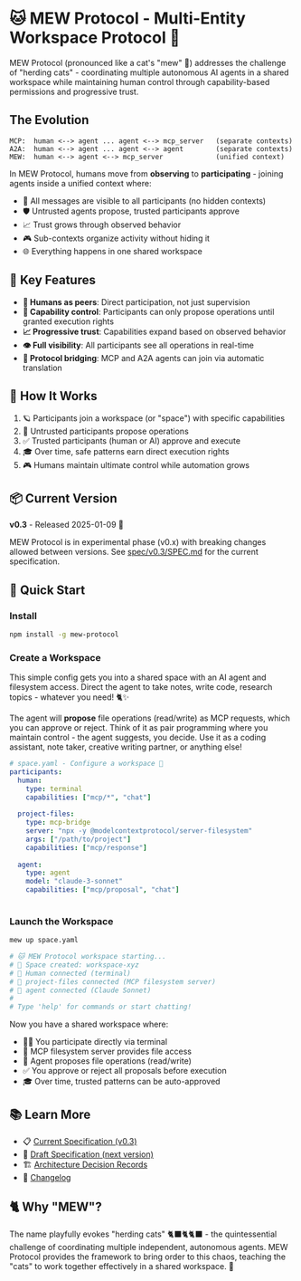 # 🐱 MEW Protocol - Multi-Entity Workspace Protocol 🚀

MEW Protocol (pronounced like a cat's "mew" 🐾) addresses the challenge of "herding cats" - coordinating multiple autonomous AI agents in a shared workspace while maintaining human control through capability-based permissions and progressive trust.

## The Evolution

```
MCP:  human <--> agent ... agent <--> mcp_server   (separate contexts)
A2A:  human <--> agent ... agent <--> agent        (separate contexts)
MEW:  human <--> agent <--> mcp_server             (unified context)
```

In MEW Protocol, humans move from **observing** to **participating** - joining agents inside a unified context where:
- 🎯 All messages are visible to all participants (no hidden contexts)
- 🛡️ Untrusted agents propose, trusted participants approve
- 📈 Trust grows through observed behavior
- 🎮 Sub-contexts organize activity without hiding it
- 🌐 Everything happens in one shared workspace

## 🌟 Key Features

- **👥 Humans as peers**: Direct participation, not just supervision
- **🔐 Capability control**: Participants can only propose operations until granted execution rights
- **📈 Progressive trust**: Capabilities expand based on observed behavior
- **👁️ Full visibility**: All participants see all operations in real-time
- **🌉 Protocol bridging**: MCP and A2A agents can join via automatic translation

## 🎯 How It Works

1. 🪐 Participants join a workspace (or "space") with specific capabilities
2. 💭 Untrusted participants propose operations
3. ✅ Trusted participants (human or AI) approve and execute
4. 🎓 Over time, safe patterns earn direct execution rights
5. 🎮 Humans maintain ultimate control while automation grows

## 📦 Current Version

**v0.3** - Released 2025-01-09 🎉

MEW Protocol is in experimental phase (v0.x) with breaking changes allowed between versions. See [spec/v0.3/SPEC.md](/spec/v0.3/SPEC.md) for the current specification.

## 🚀 Quick Start

### Install

```bash
npm install -g mew-protocol
```

### Create a Workspace

This simple config gets you into a shared space with an AI agent and filesystem access. Direct the agent to take notes, write code, research topics - whatever you need! 🐈✨

The agent will **propose** file operations (read/write) as MCP requests, which you can approve or reject. Think of it as pair programming where you maintain control - the agent suggests, you decide. Use it as a coding assistant, note taker, creative writing partner, or anything else!

```yaml
# space.yaml - Configure a workspace 🌌
participants:
  human:
    type: terminal
    capabilities: ["mcp/*", "chat"]
  
  project-files:
    type: mcp-bridge
    server: "npx -y @modelcontextprotocol/server-filesystem"
    args: ["/path/to/project"]
    capabilities: ["mcp/response"]
    
  agent:
    type: agent
    model: "claude-3-sonnet"
    capabilities: ["mcp/proposal", "chat"]
    
```

### Launch the Workspace

```bash
mew up space.yaml

# 🐱 MEW Protocol workspace starting...
# 🌌 Space created: workspace-xyz
# 👤 Human connected (terminal)
# 📁 project-files connected (MCP filesystem server)
# 🤖 agent connected (Claude Sonnet)
# 
# Type 'help' for commands or start chatting!
```

Now you have a shared workspace where:
- 🧑‍💻 You participate directly via terminal
- 📁 MCP filesystem server provides file access
- 🤖 Agent proposes file operations (read/write)
- ✅ You approve or reject all proposals before execution
- 🎓 Over time, trusted patterns can be auto-approved

## 📚 Learn More

- 📋 [Current Specification (v0.3)](/spec/v0.3/SPEC.md)
- 📝 [Draft Specification (next version)](/spec/draft/SPEC.md)
- 🏗️ [Architecture Decision Records](/spec/v0.3/decisions/)
- 📜 [Changelog](/CHANGELOG.md)

## 🐈 Why "MEW"?

The name playfully evokes "herding cats" 🐈‍⬛🐈🐈‍⬛ - the quintessential challenge of coordinating multiple independent, autonomous agents. MEW Protocol provides the framework to bring order to this chaos, teaching the "cats" to work together effectively in a shared workspace. 🌠
